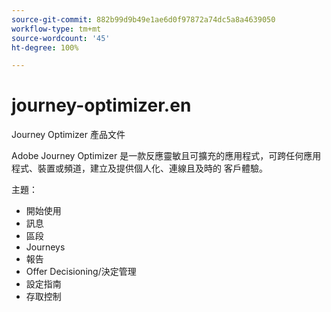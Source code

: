 ```yaml
---
source-git-commit: 882b99d9b49e1ae6d0f97872a74dc5a8a4639050
workflow-type: tm+mt
source-wordcount: '45'
ht-degree: 100%

---
```

# journey-optimizer.en

Journey Optimizer 產品文件

Adobe Journey Optimizer 是一款反應靈敏且可擴充的應用程式，可跨任何應用程式、裝置或頻道，建立及提供個人化、連線且及時的
客戶體驗。

主題：

* 開始使用
* 訊息
* 區段
* Journeys
* 報告
* Offer Decisioning/決定管理
* 設定指南
* 存取控制
